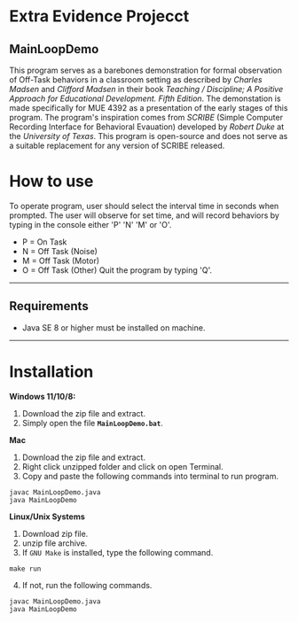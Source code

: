 # Extra Evidence Projecct
## MainLoopDemo

This program serves as a barebones demonstration for formal observation of Off-Task behaviors in a classroom setting as described by *Charles Madsen* and *Clifford Madsen* in their book *Teaching / Discipline; A Positive Approach for Educational Development. Fifth Edition*. The demonstation is made specifically for MUE 4392 as a presentation of the early stages of this program. The program's inspiration comes from *SCRIBE* (Simple Computer Recording Interface for Behavioral Evauation) developed by *Robert Duke* at the *University of Texas*. This program is open-source and does not serve as a suitable replacement for any version of SCRIBE released.

# How to use
To operate program, user should select the interval time in seconds when prompted. The user will observe for set time, and will record behaviors by typing in the console either 'P' 'N' 'M' or 'O'.
- P = On Task
- N = Off Task (Noise)
- M = Off Task (Motor)
- O = Off Task (Other)
Quit the program by typing 'Q'.


---

## Requirements
- Java SE 8 or higher must be installed on machine.

---

# Installation

**Windows 11/10/8:** 
1. Download the zip file and extract.
2. Simply open the file **`MainLoopDemo.bat`**.

**Mac**
1. Download the zip file and extract.
2. Right click unzipped folder and click on open Terminal.
3. Copy and paste the following commands into terminal to run program.
~~~
javac MainLoopDemo.java
java MainLoopDemo
~~~

**Linux/Unix Systems**
1. Download zip file.
2. unzip file archive.
3. If `GNU Make` is installed, type the following command.
~~~
make run
~~~


4. If not, run the following commands.

~~~
javac MainLoopDemo.java
java MainLoopDemo
~~~



